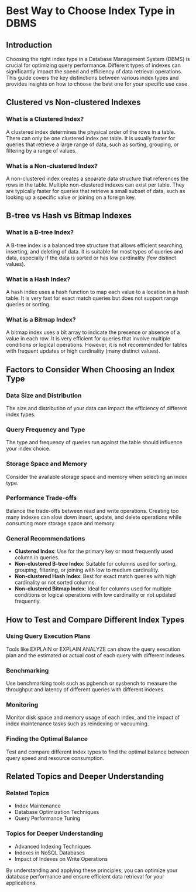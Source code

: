 # Best Way to Choose Index Type in DBMS

## Introduction
Choosing the right index type in a Database Management System (DBMS) is crucial for optimizing query performance. Different types of indexes can significantly impact the speed and efficiency of data retrieval operations. This guide covers the key distinctions between various index types and provides insights on how to choose the best one for your specific use case.

## Clustered vs Non-clustered Indexes

### What is a Clustered Index?
A clustered index determines the physical order of the rows in a table. There can only be one clustered index per table. It is usually faster for queries that retrieve a large range of data, such as sorting, grouping, or filtering by a range of values.

### What is a Non-clustered Index?
A non-clustered index creates a separate data structure that references the rows in the table. Multiple non-clustered indexes can exist per table. They are typically faster for queries that retrieve a small subset of data, such as looking up a specific value or joining on a foreign key.

## B-tree vs Hash vs Bitmap Indexes

### What is a B-tree Index?
A B-tree index is a balanced tree structure that allows efficient searching, inserting, and deleting of data. It is suitable for most types of queries and data, especially if the data is sorted or has low cardinality (few distinct values).

### What is a Hash Index?
A hash index uses a hash function to map each value to a location in a hash table. It is very fast for exact match queries but does not support range queries or sorting.

### What is a Bitmap Index?
A bitmap index uses a bit array to indicate the presence or absence of a value in each row. It is very efficient for queries that involve multiple conditions or logical operations. However, it is not recommended for tables with frequent updates or high cardinality (many distinct values).

## Factors to Consider When Choosing an Index Type

### Data Size and Distribution
The size and distribution of your data can impact the efficiency of different index types.

### Query Frequency and Type
The type and frequency of queries run against the table should influence your index choice.

### Storage Space and Memory
Consider the available storage space and memory when selecting an index type.

### Performance Trade-offs
Balance the trade-offs between read and write operations. Creating too many indexes can slow down insert, update, and delete operations while consuming more storage space and memory.

### General Recommendations
- **Clustered Index**: Use for the primary key or most frequently used column in queries.
- **Non-clustered B-tree Index**: Suitable for columns used for sorting, grouping, filtering, or joining with low to medium cardinality.
- **Non-clustered Hash Index**: Best for exact match queries with high cardinality or not sorted columns.
- **Non-clustered Bitmap Index**: Ideal for columns used for multiple conditions or logical operations with low cardinality or not updated frequently.

## How to Test and Compare Different Index Types

### Using Query Execution Plans
Tools like EXPLAIN or EXPLAIN ANALYZE can show the query execution plan and the estimated or actual cost of each query with different indexes.

### Benchmarking
Use benchmarking tools such as pgbench or sysbench to measure the throughput and latency of different queries with different indexes.

### Monitoring
Monitor disk space and memory usage of each index, and the impact of index maintenance tasks such as reindexing or vacuuming.

### Finding the Optimal Balance
Test and compare different index types to find the optimal balance between query speed and resource consumption.

## Related Topics and Deeper Understanding

### Related Topics
- Index Maintenance
- Database Optimization Techniques
- Query Performance Tuning

### Topics for Deeper Understanding
- Advanced Indexing Techniques
- Indexes in NoSQL Databases
- Impact of Indexes on Write Operations

By understanding and applying these principles, you can optimize your database performance and ensure efficient data retrieval for your applications.
